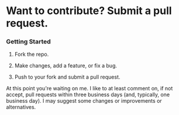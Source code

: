 # Want to contribute? Submit a pull request.

### Getting Started

1. Fork the repo.

3. Make changes, add a feature, or fix a bug.

7. Push to your fork and submit a pull request.


At this point you're waiting on me. I like to at least comment on, if not
accept, pull requests within three business days (and, typically, one business
day). I may suggest some changes or improvements or alternatives.
